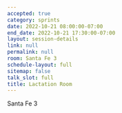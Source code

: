 ```yaml
---
accepted: true
category: sprints
date: 2022-10-21 08:00:00-07:00
end_date: 2022-10-21 17:30:00-07:00
layout: session-details
link: null
permalink: null
room: Santa Fe 3
schedule-layout: full
sitemap: false
talk_slot: full
title: Lactation Room
---
```


Santa Fe 3
